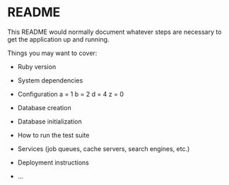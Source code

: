 # README

This README would normally document whatever steps are necessary to get the
application up and running.

Things you may want to cover:

* Ruby version

* System dependencies

* Configuration
a = 1
b = 2
d = 4 
z = 0
* Database creation

* Database initialization

* How to run the test suite

* Services (job queues, cache servers, search engines, etc.)

* Deployment instructions

* ...
